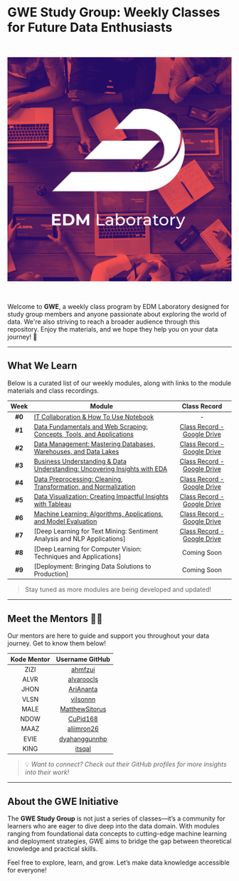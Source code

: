 # GWE Study Group: Weekly Classes for Future Data Enthusiasts  

<br>

![alt text](asset/logo.png)

<br>

Welcome to **GWE**, a weekly class program by EDM Laboratory designed for study group members and anyone passionate about exploring the world of data. We're also striving to reach a broader audience through this repository. Enjoy the materials, and we hope they help you on your data journey! 🚀  

---

## What We Learn  
Below is a curated list of our weekly modules, along with links to the module materials and class recordings.  

| **Week** | **Module**                                                                                                   | **Class Record** |
|:--------:|-------------------------------------------------------------------------------------------------------------|:----------------:|
| **#0**   | [IT Collaboration & How To Use Notebook](https://github.com/lifeatedmlab/GWE-2025/tree/main/Modul%200%20-%20IT%20Collaboration)                              | -     |
| **#1**   | [Data Fundamentals and Web Scraping: Concepts, Tools, and Applications](https://github.com/lifeatedmlab/GWE-2025/tree/main/Modul%201%20-%20Data%20Fundamentals%20and%20Web%20Scraping)                      | [Class Record - Google Drive](https://drive.google.com/file/d/1k379vqSeP-9lup9OKIjSDKbgPhE3-wJz/view?usp=sharing) |
| **#2**   | [Data Management: Mastering Databases, Warehouses, and Data Lakes](https://github.com/lifeatedmlab/GWE-2025/tree/main/Modul%202%20-%20Data%20Management)                              |  [Class Record - Google Drive](https://drive.google.com/file/d/1ZWxttcV1zwq0Ihl51beVme9cEYFzvuCW/view?usp=sharing)    |
| **#3**   | [Business Understanding & Data Understanding: Uncovering Insights with EDA](https://github.com/lifeatedmlab/GWE-2025/tree/main/Modul%203%20-%20Business%20%26%20Data%20Understanding%20(EDA))                                 | [Class Record - Google Drive](https://drive.google.com/file/d/1SdvZkH_EHew-_TWgcTicyZcc2EpFvPib/view?usp=sharing)     |
| **#4**   | [Data Preprocessing: Cleaning, Transformation, and Normalization](https://github.com/lifeatedmlab/GWE-2025/tree/main/Modul%204%20-%20Data%20Preprocessing)                                     | [Class Record - Google Drive](https://drive.google.com/file/d/1hHgbNaj0y3-d24A9bx73N1tPKTJUsJm_/view?usp=sharing)      |
| **#5**   | [Data Visualization: Creating Impactful Insights with Tableau](https://github.com/lifeatedmlab/GWE-2025/tree/main/Modul%205%20-%20Data%20Visualization%20with%20Tableau)                                       | [Class Record - Google Drive](https://drive.google.com/file/d/1p0PhJyq2_tJnjBckRocD-lnc4JZB1ymU/view?usp=sharing)      |
| **#6**   | [Machine Learning: Algorithms, Applications, and Model Evaluation](https://github.com/lifeatedmlab/GWE-2025/tree/main/Modul%206%20-%20Machine%20Learning)                                    | [Class Record - Google Drive](https://drive.google.com/file/d/1UHKxbTG111mt4rXFMfA4tTlNNbhQoMKm/view?usp=sharing)      |
| **#7**   | [Deep Learning for Text Mining: Sentiment Analysis and NLP Applications]                                       |[Class Record - Google Drive](https://drive.google.com/file/d/1ScVPhNv_gvvFK1GHVZIwvE-8ywR8NJia/view?usp=sharing)  |
| **#8**   | [Deep Learning for Computer Vision: Techniques and Applications]                               | Coming Soon      |
| **#9**   | [Deployment: Bringing Data Solutions to Production]                                                  | Coming Soon      |  

> Stay tuned as more modules are being developed and updated!  

---

## **Meet the Mentors** 👨‍🏫  

Our mentors are here to guide and support you throughout your data journey. Get to know them below!  

| **Kode Mentor** | **Username GitHub**    |
|:--------------:|:----------------------:|
| ZIZI          | [ahmfzui](https://github.com/ahmfzui) |
| ALVR          | [alvaroocls](https://github.com/alvaroocls) |
| JHON          | [AriAnanta](https://github.com/AriAnanta) |
| VLSN          | [vilsonnn](https://github.com/vilsonnn) |
| MALE          | [MatthewSitorus](https://github.com/MatthewSitorus) |
| NDOW          | [CuPid168](https://github.com/CuPid168) |
| MAAZ          | [aliimron26](https://github.com/aliimron26) |
| EVIE          | [dyahanggunnhp](https://github.com/dyahanggunnhp) |
| KING          | [itsqal](https://github.com/itsqal) |

>💡 *Want to connect? Check out their GitHub profiles for more insights into their work!*  

---

## About the GWE Initiative  

The **GWE Study Group** is not just a series of classes—it’s a community for learners who are eager to dive deep into the data domain. With modules ranging from foundational data concepts to cutting-edge machine learning and deployment strategies, GWE aims to bridge the gap between theoretical knowledge and practical skills.  

Feel free to explore, learn, and grow. Let’s make data knowledge accessible for everyone!  
